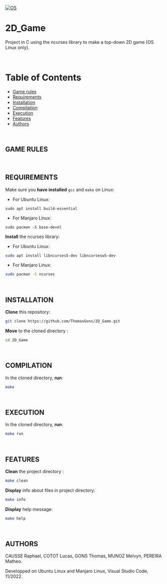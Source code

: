 [![OS](https://img.shields.io/badge/os-linux-blue.svg)](https://shields.io/)

# 2D_Game

Project in C using the ncurses library to make a top-down 2D game (OS Linux only).

<br>

# Table of Contents
 
- [Game rules](#game-rules)
- [Requirements](#requirements)
- [Installation](#installation)
- [Compilation](#compilation)
- [Execution](#execution)
- [Features](#features)
- [Authors](#authors)

<br>

## GAME RULES



<br>

## REQUIREMENTS

Make sure you **have installed** `gcc` and `make` on Linux:
* For Ubuntu Linux:
```
sudo apt install build-essential
```
* For Manjaro Linux:
```
sudo pacman -S base-devel
```
**Install** the ncurses library:
* For Ubuntu Linux: 
```sh
sudo apt install libncurses5-dev libncursesw5-dev
```
* For Manjaro Linux:
```sh
sudo pacman -S ncurses
```
<br>

## INSTALLATION

**Clone** this repository:
```sh
git clone https://github.com/ThomasGons/2D_Game.git
```
**Move** to the cloned directory :
```sh
cd 2D_Game
```
<br>

## COMPILATION

In the cloned directory, **run**:
```sh
make
```
<br>

## EXECUTION

In the cloned directory, **run**:
```sh
make run
```
<br>

## FEATURES

**Clean** the project directory :
```sh
make clean
```
**Display** info about files in project directory:
```sh
make info
```
**Display** help message:
```sh
make help
```
<br>

## AUTHORS

CAUSSE Raphael, COTOT Lucas, GONS Thomas, MUNOZ Melvyn, PEREIRA Matheo.

Developped on Ubuntu Linux and Manjaro Linux, Visual Studio Code, 11/2022.